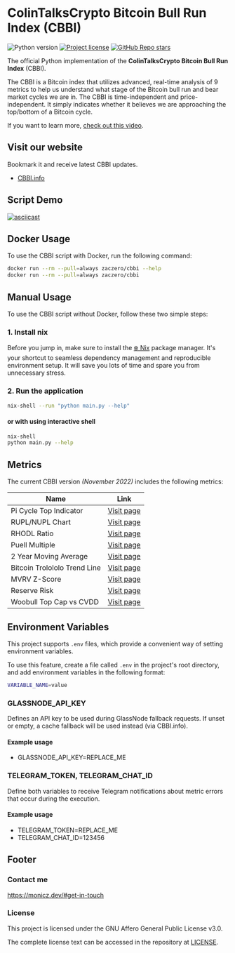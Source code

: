 # ColinTalksCrypto Bitcoin Bull Run Index (CBBI)

![Python version](https://shields.monicz.dev/badge/python-v3.12-blue)
[![Project license](https://shields.monicz.dev/github/license/Zaczero/CBBI)](https://github.com/Zaczero/CBBI/blob/main/LICENSE)
[![GitHub Repo stars](https://shields.monicz.dev/github/stars/Zaczero/CBBI?style=social)](https://github.com/Zaczero/CBBI)

The official Python implementation of the **ColinTalksCrypto Bitcoin Bull Run Index** (CBBI).

The CBBI is a Bitcoin index that utilizes advanced, real-time analysis of 9 metrics
to help us understand what stage of the Bitcoin bull run and bear market cycles we are in.
The CBBI is time-independent and price-independent.
It simply indicates whether it believes we are approaching the top/bottom of a Bitcoin cycle.

If you want to learn more, [check out this video](https://www.youtube.com/watch?v=bq7djf1n0j4).

## Visit our website

Bookmark it and receive latest CBBI updates.

- [CBBI.info](https://cbbi.info/)

## Script Demo

[![asciicast](https://raw.githubusercontent.com/Zaczero/CBBI/main/asciinema/thumbnail.webp)](https://asciinema.org/a/KFkbKPULf9PGvY8Fmh4QLn0FE)

## Docker Usage

To use the CBBI script with Docker, run the following command:

```sh
docker run --rm --pull=always zaczero/cbbi --help
docker run --rm --pull=always zaczero/cbbi
```

## Manual Usage

To use the CBBI script without Docker, follow these two simple steps:

### 1. Install nix

Before you jump in, make sure to install the [❄️ Nix](https://nixos.org/download) package manager. It's your shortcut to seamless dependency management and reproducible environment setup. It will save you lots of time and spare you from unnecessary stress.

### 2. Run the application

```sh
nix-shell --run "python main.py --help"
```

#### or with using interactive shell

```sh
nix-shell
python main.py --help
```

## Metrics

The current CBBI version _(November 2022)_ includes the following metrics:

| Name                         | Link                                                                  |
| ---------------------------- | --------------------------------------------------------------------- |
| Pi Cycle Top Indicator       | [Visit page](https://coinsoto.com/indexdata/piCycleTop)               |
| RUPL/NUPL Chart              | [Visit page](https://coinsoto.com/indexdata/realizedProf)             |
| RHODL Ratio                  | [Visit page](https://coinsoto.com/indexdata/rhodlRatio)               |
| Puell Multiple               | [Visit page](https://coinsoto.com/indexdata/puellMultiple)            |
| 2 Year Moving Average        | [Visit page](https://coinsoto.com/indexdata/year2MA)                  |
| Bitcoin Trolololo Trend Line | [Visit page](https://www.blockchaincenter.net/bitcoin-rainbow-chart/) |
| MVRV Z-Score                 | [Visit page](https://coinsoto.com/indexdata/score)                    |
| Reserve Risk                 | [Visit page](https://coinsoto.com/indexdata/reserveRisk)              |
| Woobull Top Cap vs CVDD      | [Visit page](https://woocharts.com/bitcoin-price-models/)             |

## Environment Variables

This project supports `.env` files, which provide a convenient way of setting environment variables.

To use this feature, create a file called `.env` in the project's root directory,
and add environment variables in the following format:

```sh
VARIABLE_NAME=value
```

### GLASSNODE_API_KEY

Defines an API key to be used during GlassNode fallback requests.
If unset or empty, a cache fallback will be used instead (via CBBI.info).

#### Example usage

- GLASSNODE_API_KEY=REPLACE_ME

### TELEGRAM_TOKEN, TELEGRAM_CHAT_ID

Define both variables to receive Telegram notifications about metric errors that occur during the execution.

#### Example usage

- TELEGRAM_TOKEN=REPLACE_ME
- TELEGRAM_CHAT_ID=123456

## Footer

### Contact me

<https://monicz.dev/#get-in-touch>

### License

This project is licensed under the GNU Affero General Public License v3.0.

The complete license text can be accessed in the repository at [LICENSE](https://github.com/Zaczero/CBBI/blob/main/LICENSE).
